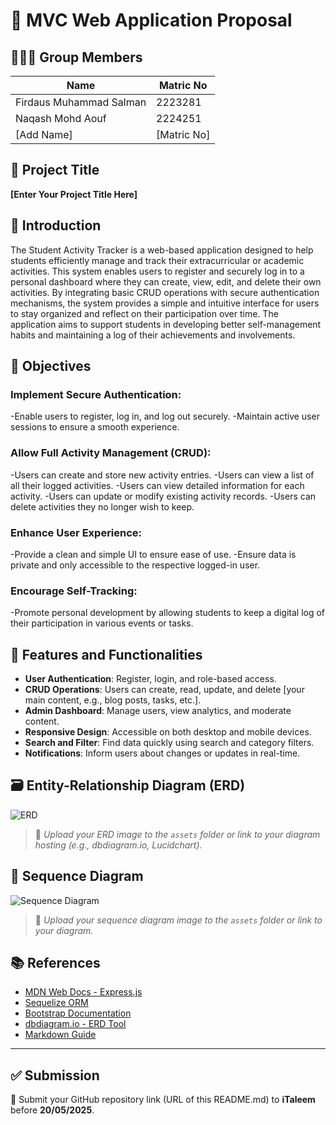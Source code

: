 # 📄 MVC Web Application Proposal

## 🧑‍🤝‍🧑 Group Members
| Name                     | Matric No   |
|--------------------------|-------------|
| Firdaus Muhammad Salman  | 2223281     |
| Naqash Mohd Aouf         |  2224251    |
| [Add Name]               | [Matric No] |

## 📌 Project Title
**[Enter Your Project Title Here]**

## 📝 Introduction

The Student Activity Tracker is a web-based application designed to help students efficiently manage and track their extracurricular or academic activities. This system enables users to register and securely log in to a personal dashboard where they can create, view, edit, and delete their own activities. By integrating basic CRUD operations with secure authentication mechanisms, the system provides a simple and intuitive interface for users to stay organized and reflect on their participation over time. The application aims to support students in developing better self-management habits and maintaining a log of their achievements and involvements.

## 🎯 Objectives

### Implement Secure Authentication:
-Enable users to register, log in, and log out securely.
-Maintain active user sessions to ensure a smooth experience.
### Allow Full Activity Management (CRUD):
-Users can create and store new activity entries.
-Users can view a list of all their logged activities.
-Users can view detailed information for each activity.
-Users can update or modify existing activity records.
-Users can delete activities they no longer wish to keep.
### Enhance User Experience:
-Provide a clean and simple UI to ensure ease of use.
-Ensure data is private and only accessible to the respective logged-in user.
 ### Encourage Self-Tracking:
-Promote personal development by allowing students to keep a digital log of their participation in various events or tasks.

## 🔧 Features and Functionalities

- **User Authentication**: Register, login, and role-based access.
- **CRUD Operations**: Users can create, read, update, and delete [your main content, e.g., blog posts, tasks, etc.].
- **Admin Dashboard**: Manage users, view analytics, and moderate content.
- **Responsive Design**: Accessible on both desktop and mobile devices.
- **Search and Filter**: Find data quickly using search and category filters.
- **Notifications**: Inform users about changes or updates in real-time.

## 🗃️ Entity-Relationship Diagram (ERD)

![ERD](./assets/erd-diagram.png)

> 📎 _Upload your ERD image to the `assets` folder or link to your diagram hosting (e.g., dbdiagram.io, Lucidchart)._

## 🔁 Sequence Diagram

![Sequence Diagram](./assets/sequence-diagram.png)

> 📎 _Upload your sequence diagram image to the `assets` folder or link to your diagram._

## 📚 References

- [MDN Web Docs - Express.js](https://developer.mozilla.org/en-US/docs/Learn/Server-side/Express_Nodejs)
- [Sequelize ORM](https://sequelize.org/)
- [Bootstrap Documentation](https://getbootstrap.com/)
- [dbdiagram.io - ERD Tool](https://dbdiagram.io/)
- [Markdown Guide](https://www.markdownguide.org/)

---

## ✅ Submission

📎 Submit your GitHub repository link (URL of this README.md) to **iTaleem** before **20/05/2025**.
